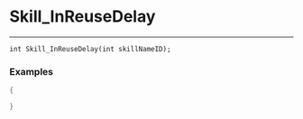 # Skill_InReuseDelay
---
```
int Skill_InReuseDelay(int skillNameID);
```

### Examples
```cpp - C++
{

}
```
